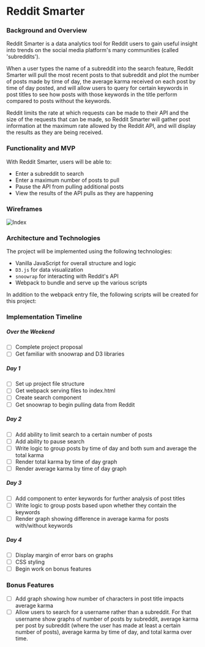 # Reddit Smarter

### Background and Overview

Reddit Smarter is a data analytics tool for Reddit users to gain useful insight into trends on the social media platform's many communities (called 'subreddits').

When a user types the name of a subreddit into the search feature, Reddit Smarter will pull the most recent posts to that subreddit and plot the number of posts made by time of day, the average karma received on each post by time of day posted, and will allow users to query for certain keywords in post titles to see how posts with those keywords in the title perform compared to posts without the keywords.

Reddit limits the rate at which requests can be made to their API and the size of the requests that can be made, so Reddit Smarter will gather post information at the maximum rate allowed by the Reddit API, and will display the results as they are being received.

### Functionality and MVP

With Reddit Smarter, users will be able to:

* Enter a subreddit to search
* Enter a maximum number of posts to pull
* Pause the API from pulling additional posts
* View the results of the API pulls as they are happening

### Wireframes

![Index](https://i.imgur.com/qKYmVfA.png)

### Architecture and Technologies

The project will be implemented using the following technologies:

* Vanilla JavaScript for overall structure and logic
* `D3.js` for data visualization
* `snoowrap` for interacting with Reddit's API
* Webpack to bundle and serve up the various scripts

In addition to the webpack entry file, the following scripts will be created for this project:

### Implementation Timeline

##### Over the Weekend

- [ ] Complete project proposal
- [ ] Get familiar with snoowrap and D3 libraries

##### Day 1

- [ ] Set up project file structure
- [ ] Get webpack serving files to index.html
- [ ] Create search component
- [ ] Get snoowrap to begin pulling data from Reddit

##### Day 2

- [ ] Add ability to limit search to a certain number of posts
- [ ] Add ability to pause search
- [ ] Write logic to group posts by time of day and both sum and average the total karma
- [ ] Render total karma by time of day graph
- [ ] Render average karma by time of day graph

##### Day 3

- [ ] Add component to enter keywords for further analysis of post titles
- [ ] Write logic to group posts based upon whether they contain the keywords
- [ ] Render graph showing difference in average karma for posts with/without keywords

##### Day 4

- [ ] Display margin of error bars on graphs
- [ ] CSS styling
- [ ] Begin work on bonus features

### Bonus Features

- [ ] Add graph showing how number of characters in post title impacts average karma
- [ ] Allow users to search for a username rather than a subreddit. For that username show graphs of number of posts by subreddit, average karma per post by subreddit (where the user has made at least a certain number of posts), average karma by time of day, and total karma over time.
